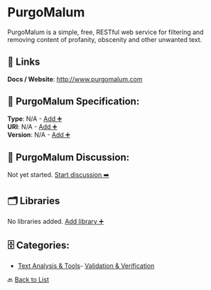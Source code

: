 # PurgoMalum

PurgoMalum is a simple, free, RESTful web service for filtering and removing content of profanity, obscenity and other unwanted text.

##  🔗 Links
**Docs / Website**: http://www.purgomalum.com

## 🧬 PurgoMalum Specification:
**Type**: N/A - [Add ➕](https://github.com/apis-list/apis-list/edit/main/apis.yaml#L15879)  
**URI**: N/A - [Add ➕](https://github.com/apis-list/apis-list/edit/main/apis.yaml#L15879)  
**Version**: N/A - [Add ➕](https://github.com/apis-list/apis-list/edit/main/apis.yaml#L15879)

## 💬 PurgoMalum Discussion:
Not yet started. [Start discussion ➡️](https://github.com/apis-list/apis-list/discussions/new)

## 🗂️ Libraries

No libraries added. [Add library ➕](https://github.com/apis-list/apis-list/edit/main/apis.yaml#L15879)    


## 🗄️ Categories:
- [Text Analysis & Tools](https://github.com/apis-list/apis-list#text-analysis--tools-)- [Validation & Verification](https://github.com/apis-list/apis-list#validation--verification-)

🔙  [Back to List](https://github.com/apis-list/apis-list)
